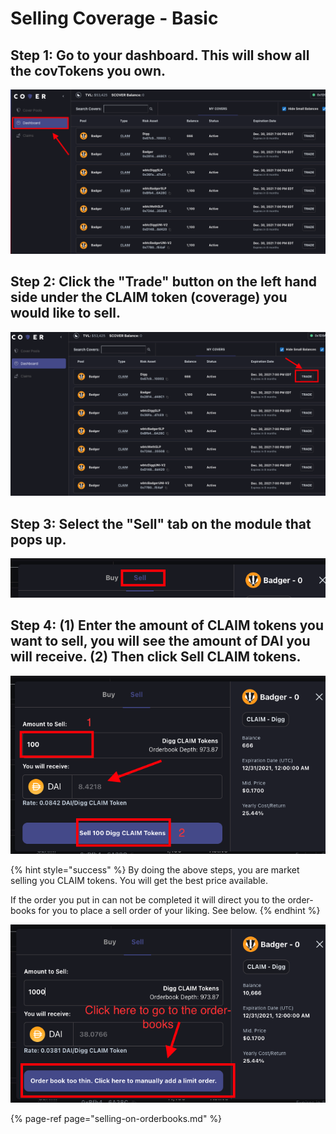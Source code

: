 # Selling Coverage - Basic

## **Step 1: Go to your dashboard. This will show all the covTokens you own.** 

![](../../.gitbook/assets/screen-shot-2021-04-30-at-10.39.44-pm.png)

## Step 2: Click the "Trade" button on the left hand side under the CLAIM token \(coverage\) you would like to sell. 

![](../../.gitbook/assets/screen-shot-2021-04-30-at-10.43.06-pm.png)

## Step 3: Select the "Sell" tab on the module that pops up.

![](../../.gitbook/assets/screen-shot-2021-04-30-at-11.08.33-pm.png)

## Step 4: \(1\) Enter the amount of CLAIM tokens you want to sell, you will see the amount of DAI you will receive. \(2\) Then click Sell CLAIM tokens.

![](../../.gitbook/assets/screen-shot-2021-04-30-at-11.03.12-pm.png)

{% hint style="success" %}
By doing the above steps, you are market selling you CLAIM tokens. You will get the best price available.  
  
If the order you put in can not be completed it will direct you to the order-books for you to place a sell order of your liking. See below. 
{% endhint %}

![](../../.gitbook/assets/screen-shot-2021-04-30-at-11.17.04-pm.png)



{% page-ref page="selling-on-orderbooks.md" %}




